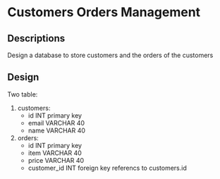 # Customers Orders Management

## Descriptions
Design a database to store customers and the orders of the customers

## Design 
Two table:
1. customers:
    - id INT primary key
    - email VARCHAR 40
    - name VARCHAR 40
2. orders:
    - id INT primary key
    - item VARCHAR 40
    - price VARCHAR 40
    - customer_id INT foreign key referencs to customers.id
